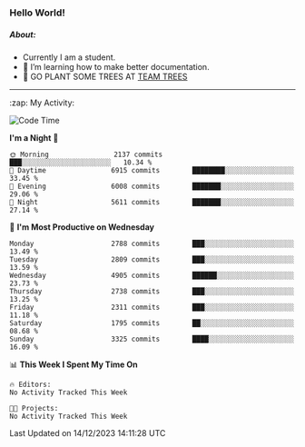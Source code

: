 ### Hello World!

##### About:
- Currently I am a student.
- 🌱 I’m learning how to make better documentation.
- 🌱 GO PLANT SOME TREES AT [TEAM TREES](https://teamtrees.org/)

---
  <summary>:zap: My Activity:</summary>
  
<!--START_SECTION:waka-->
![Code Time](http://img.shields.io/badge/Code%20Time-1%2C267%20hrs%2047%20mins-blue)

**I'm a Night 🦉** 

```text
🌞 Morning                2137 commits        ███░░░░░░░░░░░░░░░░░░░░░░   10.34 % 
🌆 Daytime                6915 commits        ████████░░░░░░░░░░░░░░░░░   33.45 % 
🌃 Evening                6008 commits        ███████░░░░░░░░░░░░░░░░░░   29.06 % 
🌙 Night                  5611 commits        ███████░░░░░░░░░░░░░░░░░░   27.14 % 
```
📅 **I'm Most Productive on Wednesday** 

```text
Monday                   2788 commits        ███░░░░░░░░░░░░░░░░░░░░░░   13.49 % 
Tuesday                  2809 commits        ███░░░░░░░░░░░░░░░░░░░░░░   13.59 % 
Wednesday                4905 commits        ██████░░░░░░░░░░░░░░░░░░░   23.73 % 
Thursday                 2738 commits        ███░░░░░░░░░░░░░░░░░░░░░░   13.25 % 
Friday                   2311 commits        ███░░░░░░░░░░░░░░░░░░░░░░   11.18 % 
Saturday                 1795 commits        ██░░░░░░░░░░░░░░░░░░░░░░░   08.68 % 
Sunday                   3325 commits        ████░░░░░░░░░░░░░░░░░░░░░   16.09 % 
```


📊 **This Week I Spent My Time On** 

```text
🔥 Editors: 
No Activity Tracked This Week

🐱‍💻 Projects: 
No Activity Tracked This Week
```


 Last Updated on 14/12/2023 14:11:28 UTC
<!--END_SECTION:waka-->
